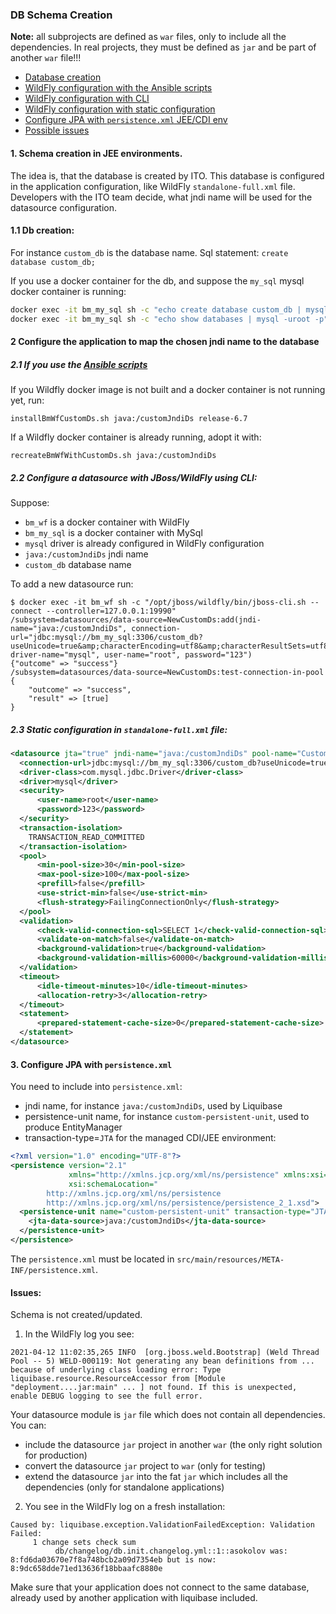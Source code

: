 ### DB Schema Creation

**Note:** all subprojects are defined as `war` files, only to include all the dependencies.
In real projects, they must be defined as `jar` and be part of another `war` file!!!

- [Database creation](#11-db-creation)
- [WildFly configuration with the Ansible scripts](#21-if-you-use-the-ansible-scriptshttpsgithubcomalexandrsokolovansible-projectstreemasterbm_app)
- [WildFly configuration with CLI](#22-configure-a-datasource-with-jbosswildfly-using-cli)
- [WildFly configuration with static configuration](#23-static-configuration-in-standalone-fullxml-file)
- [Configure JPA with `persistence.xml` JEE/CDI env](#3-configure-jpa-with-persistencexml)
- [Possible issues](#issues)

#### 1. Schema creation in JEE environments.

The idea is, that the database is created by ITO. 
This database is configured in the application configuration, like WildFly `standalone-full.xml` file.
Developers with the ITO team decide, what jndi name will be used for the datasource configuration.

#### 1.1 Db creation:

For instance `custom_db` is the database name. Sql statement: `create database custom_db;`

If you use a docker container for the db, and suppose the `my_sql` mysql docker container is running:
```bash
docker exec -it bm_my_sql sh -c "echo create database custom_db | mysql -uroot -p"
docker exec -it bm_my_sql sh -c "echo show databases | mysql -uroot -p"
```

#### 2 Configure the application to map the chosen jndi name to the database

##### 2.1 If you use the [Ansible scripts](https://github.com/AlexandrSokolov/ansible-projects/tree/master/bm_app)

If you Wildfly docker image is not built and a docker container is not running yet, run:

`installBmWfCustomDs.sh java:/customJndiDs release-6.7`

If a Wildfly docker container is already running, adopt it with:

`recreateBmWfWithCustomDs.sh java:/customJndiDs`

##### 2.2 Configure a datasource with JBoss/WildFly using CLI:

Suppose:
- `bm_wf` is a docker container with WildFly 
- `bm_my_sql` is a docker container with MySql
- `mysql` driver is already configured in WildFly configuration
- `java:/customJndiDs` jndi name
- `custom_db` database name

To add a new datasource run:

```
$ docker exec -it bm_wf sh -c "/opt/jboss/wildfly/bin/jboss-cli.sh --connect --controller=127.0.0.1:19990"
/subsystem=datasources/data-source=NewCustomDs:add(jndi-name="java:/customJndiDs", connection-url="jdbc:mysql://bm_my_sql:3306/custom_db?useUnicode=true&amp;characterEncoding=utf8&amp;characterResultSets=utf8;serverTimezone=Europe/Berlin", driver-name="mysql", user-name="root", password="123")
{"outcome" => "success"}
/subsystem=datasources/data-source=NewCustomDs:test-connection-in-pool
{
    "outcome" => "success",
    "result" => [true]
}
```

##### 2.3 Static configuration in `standalone-full.xml` file:
```xml
<datasource jta="true" jndi-name="java:/customJndiDs" pool-name="CustomDS_Pool" enabled="true" use-ccm="true" statistics-enabled="True">
  <connection-url>jdbc:mysql://bm_my_sql:3306/custom_db?useUnicode=true&amp;characterEncoding=utf8&amp;characterResultSets=utf8;serverTimezone=Europe/Berlin</connection-url>
  <driver-class>com.mysql.jdbc.Driver</driver-class>
  <driver>mysql</driver>
  <security>
      <user-name>root</user-name>
      <password>123</password>
  </security>
  <transaction-isolation>
    TRANSACTION_READ_COMMITTED
  </transaction-isolation>
  <pool>
      <min-pool-size>30</min-pool-size>
      <max-pool-size>100</max-pool-size>
      <prefill>false</prefill>
      <use-strict-min>false</use-strict-min>
      <flush-strategy>FailingConnectionOnly</flush-strategy>
  </pool>
  <validation>
      <check-valid-connection-sql>SELECT 1</check-valid-connection-sql>
      <validate-on-match>false</validate-on-match>
      <background-validation>true</background-validation>
      <background-validation-millis>60000</background-validation-millis>
  </validation>
  <timeout>
      <idle-timeout-minutes>10</idle-timeout-minutes>
      <allocation-retry>3</allocation-retry>
  </timeout>
  <statement>
      <prepared-statement-cache-size>0</prepared-statement-cache-size>
  </statement>
</datasource>
```

#### 3. Configure JPA with `persistence.xml`

You need to include into `persistence.xml`:
- jndi name, for instance `java:/customJndiDs`, used by Liquibase
- persistence-unit name, for instance `custom-persistent-unit`, used to produce EntityManager
- transaction-type=`JTA` for the managed CDI/JEE environment:

```persistence.xml
<?xml version="1.0" encoding="UTF-8"?>
<persistence version="2.1"
             xmlns="http://xmlns.jcp.org/xml/ns/persistence" xmlns:xsi="http://www.w3.org/2001/XMLSchema-instance"
             xsi:schemaLocation="
        http://xmlns.jcp.org/xml/ns/persistence
        http://xmlns.jcp.org/xml/ns/persistence/persistence_2_1.xsd">
  <persistence-unit name="custom-persistent-unit" transaction-type="JTA">
    <jta-data-source>java:/customJndiDs</jta-data-source>
  </persistence-unit>
</persistence>
```

The `persistence.xml` must be located in `src/main/resources/META-INF/persistence.xml`.

#### Issues:

Schema is not created/updated. 

1. In the WildFly log you see:
```
2021-04-12 11:02:35,265 INFO  [org.jboss.weld.Bootstrap] (Weld Thread Pool -- 5) WELD-000119: Not generating any bean definitions from ... because of underlying class loading error: Type liquibase.resource.ResourceAccessor from [Module "deployment....jar:main" ... ] not found. If this is unexpected, enable DEBUG logging to see the full error.
```

Your datasource module is `jar` file which does not contain all dependencies.
You can:
- include the datasource `jar` project in another `war` (the only right solution for production)
- convert the datasource `jar` project to `war` (only for testing)
- extend the datasource `jar` into the fat `jar` which includes all the dependencies (only for standalone applications)

2. You see in the WildFly log on a fresh installation:
```
Caused by: liquibase.exception.ValidationFailedException: Validation Failed:
     1 change sets check sum
          db/changelog/db.init.changelog.yml::1::asokolov was: 8:fd6da03670e7f8a748bcb2a09d7354eb but is now: 8:9dc658dde71ed13636f18bbaafc8880e
```

Make sure that your application does not connect to the same database, already used by another application with liquibase included.